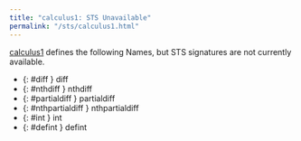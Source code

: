 ```yaml
---
title: "calculus1: STS Unavailable"
permalink: "/sts/calculus1.html"
---
```






[calculus1](/cd/calculus1)
defines the following Names, but STS signatures are not currently available.


 *  {: #diff } diff
 *  {: #nthdiff } nthdiff
 *  {: #partialdiff } partialdiff
 *  {: #nthpartialdiff } nthpartialdiff
 *  {: #int } int
 *  {: #defint } defint